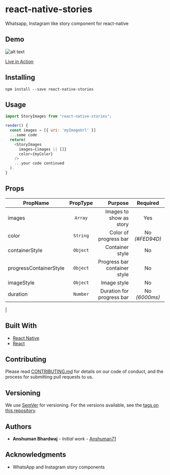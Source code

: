 # react-native-stories

Whatsapp, Instagram like story component for react-native

## Demo

![alt text](https://i.ibb.co/VqkYFNf/Whats-App-Image-2019-12-14-at-7-00-49-PM.jpg "Logo Title Text 1")

[Live in Action](https://drive.google.com/file/d/1UId6DI8Lf7qOm0tXPNv1C1bCQFiE3BIg/view?usp=sharing)

## Installing

```
npm install --save react-native-stories
```

## Usage

```javascript
import StoryImages from "react-native-stories";
```

```javascript
render() {
  const images = [{ uri: 'myImageUrl' }]
  ...some code
  return(
    <StoryImages
      images={images || []}
      color={myColor}
    />
    ...your code continued
  ).
}
```

## Props

| **PropName**           | **PropType** |                  **Purpose** |  **Required**  |
| ---------------------- | :----------: | ---------------------------: | :------------: |
| images                 |   `Array`    |      Images to show as story |      Yes       |
| color                  |   `String`   |        Color of progress bar | No _(#FED94D)_ |
| containerStyle         |   `Object`   |              Container style |       No       |
| progressContainerStyle |   `Object`   | Progress bar container style |       No       |
| imageStyle             |   `Object`   |                  Image style |       No       |
| duration               |   `Number`   |    Duration for progress bar | No _(6000ms)_  |
|

## Built With

- [React Native](https://facebook.github.io/react-native/docs/getting-started)
- [React](https://reactjs.org/)

## Contributing

Please read [CONTRIBUTING.md](https://gist.github.com/PurpleBooth/b24679402957c63ec426) for details on our code of conduct, and the process for submitting pull requests to us.

## Versioning

We use [SemVer](http://semver.org/) for versioning. For the versions available, see the [tags on this repository](https://github.com/letsjynx/react-native-stories/tags).

## Authors

- **Anshuman Bhardwaj** - _Initial work_ - [Anshuman71](https://github.com/Anshuman71)

## Acknowledgments

- WhatsApp and Instagram story components
